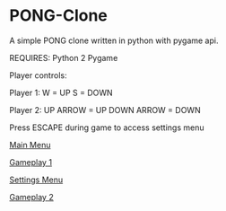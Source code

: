 # PONG-Clone
A simple PONG clone written in python with pygame api.

REQUIRES:
  Python 2
  Pygame

Player controls:

Player 1: 
W = UP
S = DOWN

Player 2:
UP ARROW = UP
DOWN ARROW = DOWN

Press ESCAPE during game to access settings menu

[Main Menu](http://i.imgur.com/TqFEBOe.png)

[Gameplay 1](http://i.imgur.com/1OhjP8B.png)

[Settings Menu](http://i.imgur.com/TGn2IQ7.png)

[Gameplay 2](http://i.imgur.com/6ATdZNs.png)
